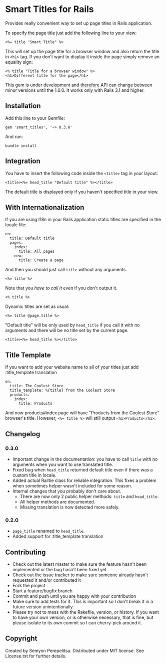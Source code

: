 Smart Titles for Rails
===
Provides really convenient way to set up page titles in Rails application.

To specify the page title just add the following line to your view:

    <%= title "Smart Title" %>

This will set up the page title for a browser window and also return the title in `<h1>` tag.
If you don't want to display it inside the page simply remove an equality sign:

    <% title "Title for a browser window" %>
    <h1>Different title for the page</h1>

This gem is under development and [therefore](http://semver.org/) API can change between minor versions until the 1.0.0.
It works only with Rails 3.1 and higher.

Installation
---
Add this line to your Gemfile:

    gem 'smart_titles', '~> 0.3.0'

And run:

    bundle install

Integration
---
You have to insert the following code inside the `<title>` tag in your layout:

    <title><%= head_title "Default title" %></title>

The default title is displayed only if you haven't specified title in your view.

With Internationalization
---
If you are using I18n in your Rails application static titles are specified in the locale file:

    en:
      title: Default title
      pages:
        index:
          title: All pages
        new:
          title: Create a page

And then you should just call `title` without any arguments.

    <%= title %>

Note that you _have to call it_ even if you don't output it.

    <% title %>

Dynamic titles are set as usual:

    <%= title @page.title %>

"Default title" will be only used by `head_title` if you call it with no arguments and there will be no title set by the current page.

    <title><%= head_title %></title>

Title Template
---
If you want to add your website name to all of your titles just add :title_template translation

    en:
      title: The Coolest Store
      title_template: %{title} from the Coolest Store
      products:
        index:
          title: Products

And now products#index page will have "Products from the Coolest Store" browser's title. However, `<%= title %>` will still output `<h1>Products</h1>`.

Changelog
---
### 0.3.0
* Important change in the documentation: you have to call `title` with no arguments when you want to use translated title.
* Fixed bug when `head_title` returned default title even if there was a custom title in locale.
* Added actual Railtie class for reliable integration. This fixes a problem when sometimes helper wasn't included for some reason.
* Internal changes that you probably don't care about.
  * There are now only 2 public helper methods: `title` and `head_title`.
  * All helper methods are documented.
  * Missing translation is now detected more safely.

### 0.2.0
* `page_title` renamed to `head_title`.
* Added support for :title_template translation

Contributing
---
* Check out the latest master to make sure the feature hasn't been implemented or the bug hasn't been fixed yet
* Check out the issue tracker to make sure someone already hasn't requested it and/or contributed it
* Fork the project
* Start a feature/bugfix branch
* Commit and push until you are happy with your contribution
* Make sure to add tests for it. This is important so I don't break it in a future version unintentionally.
* Please try not to mess with the Rakefile, version, or history. If you want to have your own version, or is otherwise necessary, that is fine, but please isolate to its own commit so I can cherry-pick around it.

Copyright
---
Created by Semyon Perepelitsa. Distributed under MIT license. See License.txt for further details.

